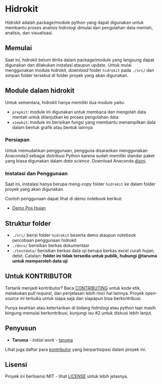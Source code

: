 # Hidrokit

Hidrokit adalah package/module python yang dapat digunakan untuk membantu proses analisis hidrologi dimulai dari pengolahan data mentah, analisis, dan visualisasi. 

## Memulai

Saat ini, hidrokit belum dirilis dalam package/module yang langsung dapat digunakan dan dilakukan instalasi ataupun update. Untuk mulai menggunakan module hidrokit, _download_ folder `hidrokit` pada `./src/` dan simpan folder tersebut di folder proyek yang akan digunakan.

## Module dalam hidrokit

Untuk sementara, hidrokit hanya memiliki dua module yaitu:
- `prepkit`: module ini digunakan untuk membaca dan mengolah data mentah untuk dilanjutkan ke proses pengolahan data
- `viewkit`: module ini berisikan fungsi yang membantu menampilkan data dalam bentuk grafik atau bentuk lainnya

### Persiapan

Untuk memudahkan penggunaan, pengguna disarankan menggunakan Anaconda3 sebagai distribusi Python karena sudah memiliki standar paket yang biasa digunakan dalam _data science_. Download Anaconda [disini](https://www.anaconda.com/download/).

### Instalasi dan Penggunaan

Saat ini, instalasi hanya berupa meng-_copy_ folder `hidrokit` ke dalam folder proyek yang akan digunakan. 

Contoh penggunaan dapat lihat di demo notebook berikut:
- [Demo Pos Hujan](https://nbviewer.jupyter.org/github/taruma/hidrokit/blob/master/src/Demo%20Pos%20Hujan.ipynb)

## Struktur folder

- `./src/` berisi folder `hidrokit` beserta demo ataupun _notebook_ percobaan penggunaan hidrokit
- `./docs/` berisikan berkas dokumentasi
- `./testdata/` berisikan berkas data uji berupa berkas excel curah hujan, debit. Catatan: **folder ini tidak tersedia untuk publik, hubungi @taruma untuk memperoleh data uji**

## Untuk KONTRIBUTOR

Tertarik menjadi kontributor? Baca [CONTRIBUTING](CONTRIBUTING.md) untuk kode etik, melakukan _pull request_, dan penjelasan lebih rinci hal lainnya. Proyek _open-source_ ini terbuka untuk siapa saja dan siapapun bisa berkontribusi.

Punya keahlian atau ketertarikan di bidang hidrologi atau python tapi masih bingung memulai berkontribusi, kunjungi isu #2 untuk diskusi lebih lanjut. 

## Penyusun

* **Taruma** - *Initial work* - [taruma](https://github.com/taruma)

Lihat juga daftar para [kontributor](https://github.com/taruma/hidrokit/contributors) yang berpartisipasi dalam proyek ini.

## Lisensi

Proyek ini berlisensi MIT - lihat [LICENSE](LICENSE) untuk lebih jelasnya.
